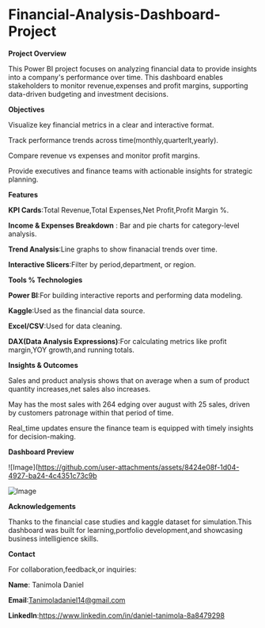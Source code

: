 # Financial-Analysis-Dashboard-Project

**Project Overview**

This Power BI project focuses on analyzing financial data to provide insights into a company's performance over time. This dashboard enables stakeholders to monitor revenue,expenses and profit margins, supporting data-driven budgeting and investment decisions.

**Objectives**

Visualize key financial metrics in a clear and interactive format.

Track performance trends across time(monthly,quarterlt,yearly).

Compare revenue vs expenses and monitor profit margins.

Provide executives and finance teams with actionable insights for strategic planning.

**Features**

**KPI Cards**:Total Revenue,Total Expenses,Net Profit,Profit Margin %.

**Income & Expenses Breakdown** : Bar and pie charts for category-level analysis.

**Trend Analysis**:Line graphs to show finanacial trends over time.

**Interactive Slicers**:Filter by period,department, or region.

**Tools % Technologies**

**Power BI**:For building interactive reports and performing data modeling.

**Kaggle**:Used as the financial data source.

**Excel/CSV**:Used for data cleaning.

**DAX(Data Analysis Expressions)**:For calculating metrics like profit margin,YOY growth,and running totals.

**Insights & Outcomes**

Sales and product analysis shows that on average when a sum of product quantity increases,net sales also increases.

May has the most sales with 264 edging over august with 25 sales, driven by customers patronage within that period of time.

Real_time updates ensure the finance team is equipped with timely insights for decision-making.

**Dashboard Preview**

![Image](https://github.com/user-attachments/assets/8424e08f-1d04-4927-ba24-4c4351c73c9b

![Image](https://github.com/user-attachments/assets/23783bb8-3874-4703-a6d6-2c13d299dd07)


**Acknowledgements**

Thanks to the financial case studies and kaggle dataset for simulation.This dashboard was built for learning,portfolio development,and showcasing business intelligience skills.

**Contact**

For collaboration,feedback,or inquiries:

**Name**: Tanimola Daniel

**Email**:Tanimoladaniel14@gmail.com

**LinkedIn**:https://www.linkedin.com/in/daniel-tanimola-8a8479298
